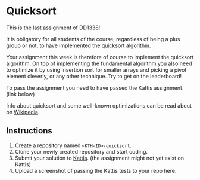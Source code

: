 # Quicksort

This is the last assignment of DD1338!

It is obligatory for all students of the course, regardless of being a plus group or not, to have implemented the quicksort algorithm.

Your assignment this week is therefore of course to implement the quicksort algorithm. On top of implementing the fundamental algorithm you also need to optimize it by using insertion sort for smaller arrays and picking a pivot element cleverly, or any other technique. Try to get on the leaderboard!

To pass the assignment you need to have passed the Kattis assignment. (link below)

Info about quicksort and some well-known optimizations can be read about on [Wikipedia](https://en.wikipedia.org/wiki/Quicksort).

## Instructions

1. Create a repository named `<KTH-ID>-quicksort`.
2. Clone your newly created repository and start coding.
3. Submit your solution to [Kattis](https://kth.kattis.com/courses/DD1338/algdat23). (the assignment might not yet exist on Kattis)
4. Upload a screenshot of passing the Kattis tests to your repo here.
